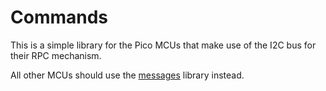 # Commands

This is a simple library for the Pico MCUs that make use of the I2C bus
for their RPC mechanism.

All other MCUs should use the [messages](../messages/README.md) library instead.
